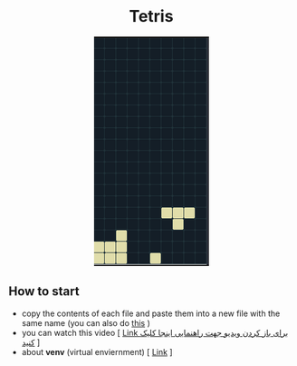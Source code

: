 <!-- PROJECT LOGO -->
<br />
<p align="center">
  
  <h1 align="center">Tetris</h1>

  <p align="center">

<p align="center">
  <img src="tetris_screenshot.png">
</p>

## How to start

- copy the contents of each file and paste them into a new file with the same name (you can also do [this](https://stackoverflow.com/questions/7106012/download-a-single-folder-or-directory-from-a-github-repo) )
- you can watch this video [ [Link برای باز کردن ویدیو جهت راهنمایی اینجا کلیک کنید](https://drive.google.com/file/d/1R2_uAgNCkhFO7U0anQJ5Yvw_o3MVDZqz/view?usp=sharing) ]
- about **venv** (virtual enviernment) [ [Link](https://packaging.python.org/en/latest/guides/installing-using-pip-and-virtual-environments/) ]



